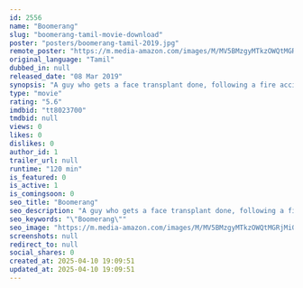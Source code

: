 ```yaml
---
id: 2556
name: "Boomerang"
slug: "boomerang-tamil-movie-download"
poster: "posters/boomerang-tamil-2019.jpg"
remote_poster: "https://m.media-amazon.com/images/M/MV5BMzgyMTkzOWQtMGRjMi00NWFhLWEwMWQtNDhmMzUxZDExNGI0XkEyXkFqcGdeQXVyODIwMDI1NjM@._V1_SX300.jpg"
original_language: "Tamil"
dubbed_in: null
released_date: "08 Mar 2019"
synopsis: "A guy who gets a face transplant done, following a fire accident, realises many are after his life. He sets out to find the reason for the same."
type: "movie"
rating: "5.6"
imdbid: "tt8023700"
tmdbid: null
views: 0
likes: 0
dislikes: 0
author_id: 1
trailer_url: null
runtime: "120 min"
is_featured: 0
is_active: 1
is_comingsoon: 0
seo_title: "Boomerang"
seo_description: "A guy who gets a face transplant done, following a fire accident, realises many are after his life. He sets out to find the reason for the same."
seo_keywords: "\"Boomerang\""
seo_image: "https://m.media-amazon.com/images/M/MV5BMzgyMTkzOWQtMGRjMi00NWFhLWEwMWQtNDhmMzUxZDExNGI0XkEyXkFqcGdeQXVyODIwMDI1NjM@._V1_SX300.jpg"
screenshots: null
redirect_to: null
social_shares: 0
created_at: 2025-04-10 19:09:51
updated_at: 2025-04-10 19:09:51
---
```


